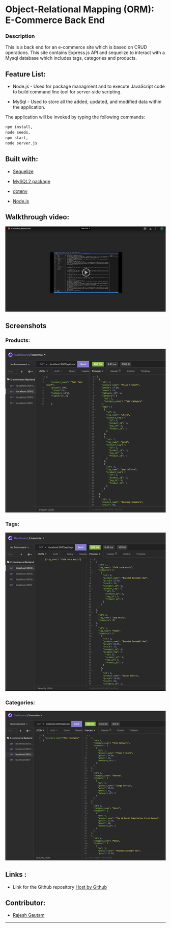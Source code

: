 # Object-Relational Mapping (ORM): E-Commerce Back End

### Description
This is a back end for an e-commerce site which is based on CRUD operations. This site contains Express.js API and sequelize to interact with a Mysql database which includes tags, categories and products.
## Feature List:
- Node.js - Used for package managment and to execute JavaScript code to build command line tool for server-side scripting.

- MySql - Used to store all the added, updated, and modified data within the application.




The application will be invoked by typing the following  commands:
```md
npm install, 
node seeds,
npm start,
node server.js
```


## Built with:

- [Sequelize](https://www.npmjs.com/package/sequelize)

- [MySQL2 package](https://www.npmjs.com/package/mysql2)

- [dotenv](https://www.npmjs.com/package/dotenv)

- [Node.js](https://developer.mozilla.org/en-US/docs/Glossary/Node.js?retiredLocale=hu)






## Walkthrough video:

[![A video thumbnail shows the e-commerce backend application with a play button overlaying the view.](./Assets/video-thumbnail.png)](https://drive.google.com/file/d/1XBLhc9RPYwkY9HDXVD_7GhUzJkep2SV0/view)



## Screenshots

### Products:
 ![](./Assets/product.png)

### Tags:
  ![](./Assets/tags.png)

### Categories:
  ![](./Assets/category.png)
  

## Links :


* Link for the Github repository [Host by Github](https://github.com/Rajesh295-dev/E-commerce-Backend)



## Contributor:

* [Rajesh Gautam](https://github.com/Rajesh295-dev)


- - -
 
